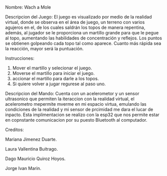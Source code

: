 Nombre: Wach a Mole 

Descripcion del Juego: El juego es visualizado por medio de la realidad virtual, donde se observa en el área de juego, un terreno con varios agujeros en el, de los cuales saldrán los topos de manera repentina, además, al jugador se le proporciona un martillo grande para que le pegue al topo, aumentando las habilidades de concentración y reflejos. Los puntos se obtienen golpeando cada topo tal como aparece. Cuanto más rápida sea la reacción, mayor será la puntuación.

Instrucciones:
1. Mover el martillo y selecionar el juego.
2. Moverse el martillo para iniciar el juego.
3. accionar el martillo para darle a los topos.
4. Si quiere volver a jugar regurese al paso uno.

Descripcion del Mando:
Cuenta con un acelerometor y un sensor ultrasonico que permiten la iteraccion con la realidad virtual, el acelerometro mepermite mverme en mi espacio virtua, emulando las condiciones de la realidad y mi sensor de prcimidad me dara el lucar de inpacto.
Esta implimentacion se realizo con la esp32 que nos permite estar en copnstante comunicacion por su puesto Bluetooth al computador.

Creditos:

Mariana Jimenez Duarte. 

Laura Vallentina Buitrago. 

Dago Mauricio Quiroz Hoyos.

Jorge Ivan Marin.
